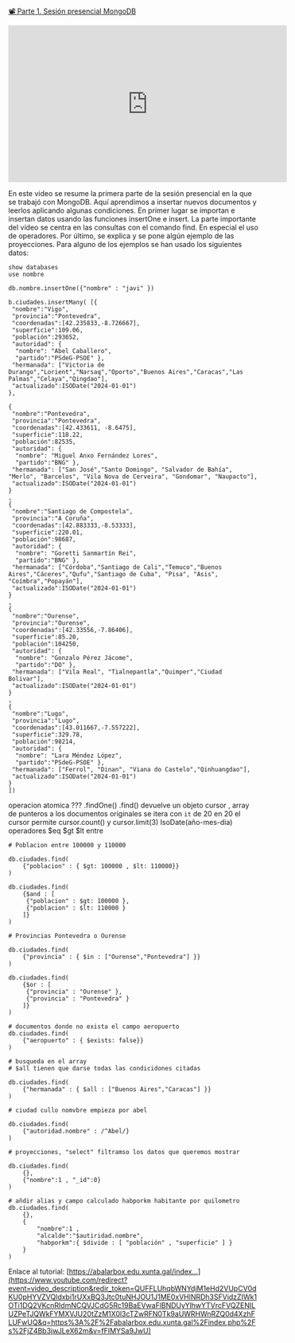 [📽️ Parte 1. Sesión presencial MongoDB](https://youtu.be/fFIMYSa9JwU?si=dR1rNibGLyqntir7)
<iframe width="560" height="315" src="https://www.youtube.com/embed/fFIMYSa9JwU?si=Ew66CpOy75MOke29" title="YouTube video player" frameborder="0" allow="accelerometer; autoplay; clipboard-write; encrypted-media; gyroscope; picture-in-picture; web-share" allowfullscreen></iframe>

En este video se resume la primera parte de la sesión presencial en la que se trabajó con MongoDB. Aquí aprendimos a insertar nuevos documentos y leerlos aplicando algunas condiciones. En primer lugar se importan e insertan datos usando las funciones insertOne e insert. La parte importante del vídeo se centra en las consultas con el comando find. En especial el uso de operadores. Por último, se explica y se pone algún ejemplo de las proyecciones. Para alguno de los ejemplos se han usado los siguientes datos: 

```
show databases
use nombre
```


```
db.nombre.insertOne({"nombre" : "javi" })
```

```
b.ciudades.insertMany( [{ 
 "nombre":"Vigo",
 "provincia":"Pontevedra",
 "coordenadas":[42.235833,-8.726667],
 "superficie":109.06,
 "población":293652,
 "autoridad": {
  "nombre": "Abel Caballero",
  "partido":"PSdeG-PSOE" },
 "hermanada": ["Victoria de Durango","Lorient","Narsaq","Oporto","Buenos Aires","Caracas","Las Palmas","Celaya","Qingdao"],
 "actualizado":ISODate("2024-01-01")
},

{ 
 "nombre":"Pontevedra",
 "provincia":"Pontevedra",
 "coordenadas":[42.433611, -8.6475],
 "superficie":118.22,
 "población":82535,
 "autoridad": {
  "nombre": "Miguel Anxo Fernández Lores",
  "partido":"BNG" },
 "hermanada": ["San José","Santo Domingo", "Salvador de Bahía", "Merlo", "Barcelos", "Vila Nova de Cerveira", "Gondomar", "Naupacto"],
 "actualizado":ISODate("2024-01-01")
}
,
{ 
 "nombre":"Santiago de Compostela",
 "provincia":"A Coruña",
 "coordenadas":[42.883333,-8.53333],
 "superficie":220.01,
 "población":98687,
 "autoridad": {
  "nombre": "Goretti Sanmartín Rei",
  "partido":"BNG" },
 "hermanada": ["Córdoba","Santiago de Cali","Temuco","Buenos Aires","Cáceres","Qufu","Santiago de Cuba", "Pisa", "Asis", "Coímbra","Popayán"],
 "actualizado":ISODate("2024-01-01")
}
,
{ 
 "nombre":"Ourense",
 "provincia":"Ourense",
 "coordenadas":[42.33556,-7.86406],
 "superficie":85.20,
 "población":104250,
 "autoridad": {
  "nombre": "Gonzalo Pérez Jácome",
  "partido":"DO" },
 "hermanada": ["Vila Real", "Tialnepantla","Quimper","Ciudad Bolivar"],
 "actualizado":ISODate("2024-01-01")
}
,
{ 
 "nombre":"Lugo",
 "provincia":"Lugo",
 "coordenadas":[43.011667,-7.557222],
 "superficie":329.78,
 "población":98214,
 "autoridad": {
  "nombre": "Lara Méndez López",
  "partido":"PSdeG-PSOE" },
 "hermanada": ["Ferrol", "Dinan", "Viana do Castelo","Qinhuangdao"],
 "actualizado":ISODate("2024-01-01")
}
])
```

operacion atomica ???
.findOne()
.find() devuelve un  objeto  cursor , array de punteros a los documentos originales
se itera con `it` de 20 en 20
el cursor permite cursor.count() y cursor.limit(3)
IsoDate(año-mes-dia)
operadores
$eq
$gt
$lt
entre

```
# Poblacion entre 100000 y 110000

db.ciudades.find(
	{"poblacion" : { $gt: 100000 , $lt: 110000}}
)

db.ciudades.find(
	{$and : [
	 {"poblacion" : $gt: 100000 },
	 {"poblacion" : $lt: 110000 }
	]}
)
```

```
# Provincias Pontevedra o Ourense

db.ciudades.find(
	{"provincia" : { $in : ["Ourense","Pontevedra"] }}
)

db.ciudades.find(
	{$or : [
	 {"provincia" : "Ourense" },
	 {"provincia" : "Pontevedra" }
	]}
)
```

```
# documentos donde no exista el campo aeropuerto
db.ciudades.find(
	{"aeropuerto" : { $exists: false}}
)
```

```
# busqueda en el array
# $all tienen que darse todas las condicidones citadas

db.ciudades.find(
	{"hermanada" : { $all : ["Buenos Aires","Caracas"] }}
)
```


```
# ciudad cullo nomvbre empieza por abel

db.ciudades.find(
	{"autoridad.nombre" : /^Abel/}
)
```


```
# proyecciones, "select" filtramso los datos que queremos mostrar

db.ciudades.find(
	{},
	{"nombre":1 , "_id":0}
)

# añdir alias y campo calculado habporkm habitante por quilometro
db.ciudades.find(
	{},
	{
		"nombre":1 ,
		"alcalde":"$autiridad.nombre",
		"habporkm":{ $divide : [ "población" , "superficie" ] }
	}
)
```



Enlace al tutorial: [https://abalarbox.edu.xunta.gal/index...](https://www.youtube.com/redirect?event=video_description&redir_token=QUFFLUhqbWNYdjM1eHd2VUpCV0dKU0pHYVZVQldxbi1rUXxBQ3Jtc0tuNHJOU1J1ME0xVHlNRDh3SFVidzZIWk1OTi1DQ2VKcnRIdmNCQVJCdG5Rc19BaEVwaFlBNDUyYlhwYTVrcFVQZENILUZPeTJQWkFYMXVJU20tZzM1X0l3cTZwRFN0Tk9aUWRHWnRZQ0d4XzhFLUFwUQ&q=https%3A%2F%2Fabalarbox.edu.xunta.gal%2Findex.php%2Fs%2FjZ4Bb3jwJLeX62m&v=fFIMYSa9JwU)